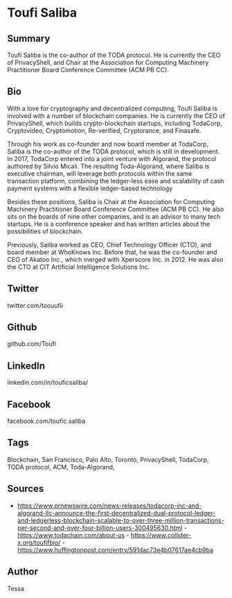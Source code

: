 # Toufi Saliba

## Summary
Toufi Saliba is the co-author of the TODA protocol. He is currently the CEO of PrivacyShell, and Chair at the Association for Computing Machinery Practitioner Board Conference Committee (ACM PB CC).

## Bio
With a love for cryptography and decentralized computing, Toufi Saliba is involved with a number of blockchain companies. He is currently the CEO of PrivacyShell, which builds crypto-blockchain startups, including TodaCorp, Cryptovideo, Cryptomotion, Re-verified, Cryptorance, and Finasafe. 

Through his work as co-founder and now board member at TodaCorp, Saliba is the co-author of the TODA protocol, which is still in development. In 2017, TodaCorp entered into a joint venture with Algorand, the protocol authored by Silvio Micali. The resulting Toda-Algorand, where Saliba is executive chairman, will leverage both protocols within the same transaction platform, combining the ledger-less ease and scalability of cash payment systems with a flexible ledger-based technology

Besides these positions, Saliba is Chair at the Association for Computing Machinery Practitioner Board Conference Committee (ACM PB CC). He also sits on the boards of nine other companies, and is an advisor to many tech startups. He is a conference speaker and has written articles about the possibilities of blockchain.

Previously, Saliba worked as CEO, Chief Technology Officer (CTO), and board member at WhoKnows Inc. Before that, he was the co-founder and CEO of Akatoo Inc., which merged with Xperscore Inc. in 2012. He was also the CTO at CIT Artificial Intelligence Solutions Inc.

## Twitter 
twitter.com/toouufii

## Github 
github.com/Toufi

## LinkedIn 
linkedin.com/in/touficsaliba/

## Facebook 
facebook.com/toufic.saliba

## Tags
Blockchain, San Francisco, Palo Alto, Toronto, PrivacyShell, TodaCorp, TODA protocol, ACM, Toda-Algorand,

## Sources 
- https://www.prnewswire.com/news-releases/todacorp-inc-and-algorand-llc-announce-the-first-decentralized-dual-protocol-ledger-and-ledgerless-blockchain-scalable-to-over-three-million-transactions-per-second-and-over-four-billion-users-300495630.html - https://www.todachain.com/about-us - https://www.collider-x.org/toufifbio/ - https://www.huffingtonpost.com/entry/591dac73e4b07617ae4cb9ba

## Author
Tessa

